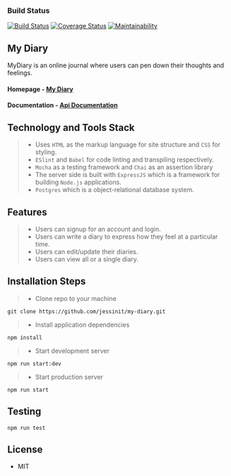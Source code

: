 ### Build Status

[![Build Status](https://travis-ci.com/jesseinit/my-diary.svg?branch=development)](https://travis-ci.com/jesseinit/my-diary)
[![Coverage Status](https://coveralls.io/repos/github/jesseinit/my-diary/badge.svg?branch=development)](https://coveralls.io/github/jesseinit/my-diary?branch=development)
[![Maintainability](https://api.codeclimate.com/v1/badges/a3257ae0c545ee7f2721/maintainability)](https://codeclimate.com/github/jesseinit/my-diary/maintainability)

## **My Diary**

MyDiary is an online journal where users can pen down their thoughts and feelings. 

#### **Homepage** - [My Diary](https://diaryly.herokuapp.com/) 
#### **Documentation** - [Api Documentation](https://diaryly.herokuapp.com/api-docs)

## Technology and Tools Stack

> - Uses `HTML` as the markup language for site structure and `CSS` for styling.
> - `ESlint` and `Babel` for code linting and transpiling respectively.
> - `Mocha` as a testing framework and `Chai` as an assertion library
> - The server side is built with `ExpressJS` which is a framework for building `Node.js` applications.
> - `Postgres` which is a object-relational database system.

## Features

> - Users can signup for an account and login.
> - Users can write a diary to express how they feel at a particular time.
> - Users can edit/update their diaries.
> - Users can view all or a single diary.

## Installation Steps

> - Clone repo to your machine

```
git clone https://github.com/jessinit/my-diary.git
```

> - Install application dependencies

```
npm install
```

> - Start development server

```
npm run start:dev
```

> - Start production server

```
npm run start
```

## Testing

```
npm run test
```

## License

- MIT
